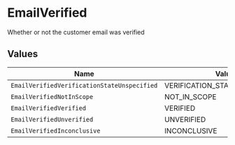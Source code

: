 # EmailVerified

Whether or not the customer email was verified


## Values

| Name                                        | Value                                       |
| ------------------------------------------- | ------------------------------------------- |
| `EmailVerifiedVerificationStateUnspecified` | VERIFICATION_STATE_UNSPECIFIED              |
| `EmailVerifiedNotInScope`                   | NOT_IN_SCOPE                                |
| `EmailVerifiedVerified`                     | VERIFIED                                    |
| `EmailVerifiedUnverified`                   | UNVERIFIED                                  |
| `EmailVerifiedInconclusive`                 | INCONCLUSIVE                                |